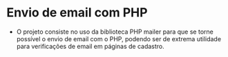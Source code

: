 # Envio de email com PHP

- O projeto consiste no uso da biblioteca PHP mailer para que se torne possível o envio de email com o PHP, podendo ser de extrema utilidade para verificações de email em páginas de cadastro.
